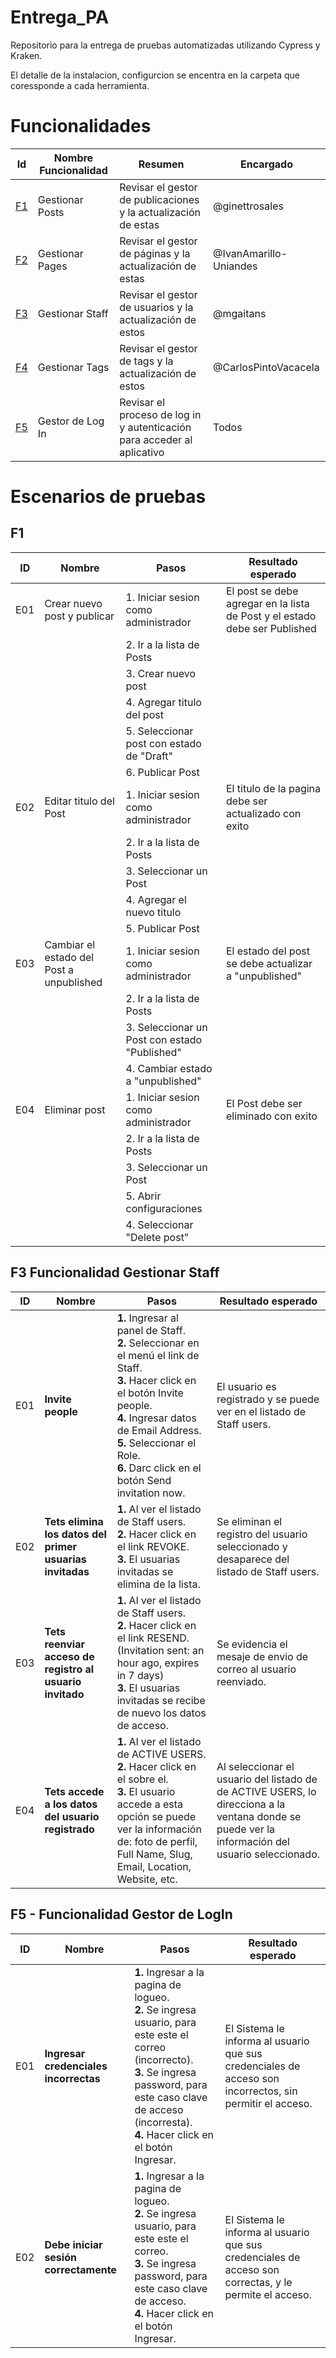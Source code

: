 # Entrega_PA
Repositorio para la entrega de pruebas automatizadas utilizando Cypress y Kraken.

El detalle de la instalacion, configurcion se encentra en la carpeta que coressponde a cada herramienta.

# Funcionalidades
| Id           | Nombre Funcionalidad                                              | Resumen                                                                                                      | Encargado |
| ------------ | --------------------------------------------------- | ------------------------------------------------------------------------------------------------------------ | ------- |
| [F1](../../wiki/F1) | Gestionar Posts | Revisar el gestor de publicaciones y la actualización de estas |@ginettrosales| 
| [F2](../../wiki/../../wiki/F2) | Gestionar Pages | Revisar el gestor de páginas y la actualización de estas |@IvanAmarillo-Uniandes | 
| [F3](../../wiki/F3) | Gestionar Staff | Revisar el gestor de usuarios y la actualización de estos |@mgaitans| 
| [F4](../../wiki/F4) | Gestionar Tags | Revisar el gestor de tags y la actualización de estos |@CarlosPintoVacacela | 
| [F5](../../wiki/F5) | Gestor de Log In | Revisar el proceso de log in y autenticación para acceder al aplicativo | Todos |

# Escenarios de pruebas

## F1

| ID           | Nombre                                              | Pasos                                                                                                      | Resultado esperado |
| ------------ | --------------------------------------------------- | ------------------------------------------------------------------------------------------------------------ | ------- |
| E01 | Crear nuevo post y publicar | 1. Iniciar sesion como administrador  | El post se debe agregar en la lista de Post y el estado debe ser Published |
|     |                             | 2. Ir a la lista de Posts | |
|     |                             | 3. Crear nuevo post  | | 
|     |                             | 4. Agregar titulo del post | | 
|     |                             | 5. Seleccionar post con estado de "Draft" | | 
|     |                             | 6. Publicar Post | | 
| E02 | Editar titulo del Post | 1. Iniciar sesion como administrador | El titulo de la pagina debe ser actualizado con exito|
|     |                             | 2. Ir a la lista de Posts | |
|     |                             | 3. Seleccionar un Post  | | 
|     |                             | 4. Agregar el nuevo titulo| |  
|     |                             | 5. Publicar Post | | 
| E03 | Cambiar el estado del Post a unpublished | 1. Iniciar sesion como administrador | El estado del post se debe actualizar a "unpublished" |
|     |                             | 2. Ir a la lista de Posts | |
|     |                             | 3. Seleccionar un Post con estado "Published" | | 
|     |                             | 4. Cambiar estado a "unpublished" | |  
| E04 | Eliminar post | 1. Iniciar sesion como administrador | El Post debe ser eliminado con exito|
|     |                             | 2. Ir a la lista de Posts | |
|     |                             | 3. Seleccionar un Post  | | 
|     |                             | 5. Abrir configuraciones | | 
|     |                             | 4. Seleccionar "Delete post" | |

##  F3 Funcionalidad Gestionar Staff 

| ID| Nombre | Pasos | Resultado esperado |
| - |  -     |  -    | - |
|E01|**Invite people**| **1.** Ingresar al panel de Staff. <br> **2.** Seleccionar en el menú el link de Staff. <br> **3.** Hacer click en el botón Invite people. <br> **4.** Ingresar datos de Email Address. <br> **5.** Seleccionar el Role. <br> **6.** Darc click en el botón  Send invitation now.| El usuario es registrado y se puede ver en el listado de Staff users.  |
|E02|**Tets elimina los datos del primer usuarias invitadas**  |**1.** Al ver el listado de Staff users.<br>**2.** Hacer click en el link REVOKE.<br>**3.** El usuarias invitadas se elimina de la lista. | Se eliminan el registro del usuario seleccionado y desaparece del listado de Staff users. |
|E03|**Tets reenviar acceso de registro al usuario invitado** |**1.** Al ver el listado de Staff users. <br>**2.** Hacer click en el link RESEND. (Invitation sent: an hour ago, expires in 7 days)  <br>**3.** El usuarias invitadas se recibe de nuevo los datos de acceso.  | Se evidencia el mesaje de envio de correo al usuario reenviado.|
|E04|**Tets accede a los datos del usuario registrado**|**1.** Al ver el listado de ACTIVE USERS. <br>**2.** Hacer click en el sobre el.  <br>**3.** El usuario accede a esta opción se puede ver la información de: foto de perfil, Full Name, Slug, Email,  Location, Website, etc. | Al seleccionar el usuario del listado de de ACTIVE USERS, lo direcciona a la ventana donde se puede ver la información del usuario seleccionado. |



## F5 - Funcionalidad Gestor de LogIn

| ID| Nombre | Pasos | Resultado esperado |
| - |  -     |  -    | - |
|E01|**Ingresar credenciales incorrectas**| **1.** Ingresar a la pagina de logueo. <br> **2.** Se ingresa usuario, para este este el correo (incorrecto). <br> **3.** Se ingresa password, para este caso clave de acceso (incorresta). <br> **4.** Hacer click en el botón Ingresar. <br>| El Sistema le informa al usuario que sus credenciales de acceso son incorrectos, sin permitir el acceso.  |
|E02|**Debe iniciar sesión correctamente**  |**1.** Ingresar a la pagina de logueo. <br> **2.** Se ingresa usuario, para este este el correo. <br> **3.** Se ingresa password, para este caso clave de acceso. <br> **4.** Hacer click en el botón Ingresar. <br>| El Sistema le informa al usuario que sus credenciales de acceso son correctas, y le permite el acceso.  |
